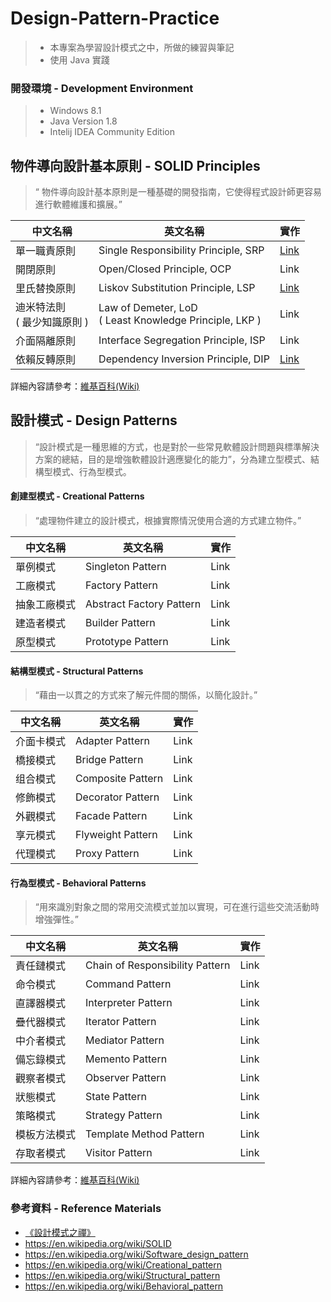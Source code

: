 # Design-Pattern-Practice
> - 本專案為學習設計模式之中，所做的練習與筆記
> - 使用 Java 實踐

### 開發環境 - Development Environment
> - Windows 8.1
> - Java Version 1.8
> - Intelij IDEA Community Edition

## 物件導向設計基本原則 - SOLID Principles
>“ 物件導向設計基本原則是一種基礎的開發指南，它使得程式設計師更容易進行軟體維護和擴展。”

| 中文名稱  | 英文名稱  | 實作  |
| ------------- | ------------- | ------------- |
| 單一職責原則  | Single Responsibility Principle, SRP  | [Link](https://github.com/kaiwen180509/Design-Pattern-Practice/blob/master/SOLID/SingleResponsibilityPrinciple/Notes.md "Link") |
| 開閉原則  | Open/Closed Principle, OCP  | Link |
| 里氏替換原則  | Liskov Substitution Principle, LSP  | [Link](https://github.com/kaiwen180509/Design-Pattern-Practice/blob/master/SOLID/LiskovSubstitutionPrinciple/Notes.md "Link") |
| 迪米特法則<br>( 最少知識原則 ) | Law of Demeter, LoD<br>( Least Knowledge Principle, LKP )  | Link |
| 介面隔離原則  | Interface Segregation Principle, ISP  | Link |
| 依賴反轉原則  | Dependency Inversion Principle, DIP  | [Link](https://github.com/kaiwen180509/Design-Pattern-Practice/blob/master/SOLID/DependencyInversionPrinciple/Notes.md "Link") |

詳細內容請參考：[維基百科(Wiki)](https://en.wikipedia.org/wiki/SOLID)

## 設計模式 - Design Patterns
>“設計模式是一種思維的方式，也是對於一些常見軟體設計問題與標準解決方案的總結，目的是增強軟體設計適應變化的能力”，分為建立型模式、結構型模式、行為型模式。

#### 創建型模式 - Creational Patterns
>“處理物件建立的設計模式，根據實際情況使用合適的方式建立物件。”

| 中文名稱  | 英文名稱  | 實作  |
| ------------- | ------------- | ------------- |
| 單例模式  | Singleton Pattern  | Link  |
| 工廠模式  | Factory Pattern  | Link  |
| 抽象工廠模式  | Abstract Factory Pattern  | Link  |
| 建造者模式  | Builder Pattern  | Link  |
| 原型模式  | Prototype Pattern  | Link  |

#### 結構型模式 - Structural Patterns
>“藉由一以貫之的方式來了解元件間的關係，以簡化設計。”

| 中文名稱  | 英文名稱  | 實作  |
| ------------- | ------------- | ------------- |
| 介面卡模式  | Adapter Pattern  | Link  |
| 橋接模式  | Bridge Pattern  | Link  |
| 组合模式  | Composite Pattern  | Link  |
| 修飾模式  | Decorator Pattern  | Link  |
| 外觀模式  | Facade Pattern  | Link  |
| 享元模式  | Flyweight Pattern  | Link  |
| 代理模式  | Proxy Pattern  | Link  |

#### 行為型模式 - Behavioral Patterns
>“用來識別對象之間的常用交流模式並加以實現，可在進行這些交流活動時增強彈性。”

| 中文名稱  | 英文名稱  | 實作  |
| ------------- | ------------- | ------------- |
| 責任鏈模式  | Chain of Responsibility Pattern  | Link  |
| 命令模式  | Command Pattern  | Link  |
| 直譯器模式  | Interpreter Pattern  | Link  |
| 疊代器模式  | Iterator Pattern  | Link  |
| 中介者模式  | Mediator Pattern  | Link  |
| 備忘錄模式  | Memento Pattern  | Link  |
| 觀察者模式  | Observer Pattern  | Link  |
| 狀態模式  | State Pattern  | Link  |
| 策略模式  | Strategy Pattern  | Link  |
| 模板方法模式  | Template Method Pattern  | Link  |
| 存取者模式  | Visitor Pattern  | Link  |

詳細內容請參考：[維基百科(Wiki)](https://en.wikipedia.org/wiki/Software_design_pattern)

### 參考資料 - Reference Materials
- [《設計模式之禪》](http://www.books.com.tw/products/CN11096287 "《設計模式之禪》")
- https://en.wikipedia.org/wiki/SOLID
- https://en.wikipedia.org/wiki/Software_design_pattern
- https://en.wikipedia.org/wiki/Creational_pattern
- https://en.wikipedia.org/wiki/Structural_pattern
- https://en.wikipedia.org/wiki/Behavioral_pattern